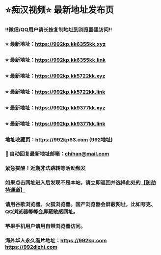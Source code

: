 # ⭐️痴汉视频⭐️ 最新地址发布页

### ‼️微信/QQ用户请长按复制地址到浏览器里访问‼️

### ⭐️ 最新地址：https://992kp.kk6355kk.xyz

### ⭐️ 最新地址：https://992kp.kk6355kk.link

### ⭐️ 最新地址：https://992kp.kk5722kk.xyz

### ⭐️ 最新地址：https://992kp.kk5722kk.link

### ⭐️ 最新地址：https://992kp.kk9377kk.xyz

### ⭐️ 最新地址：https://992kp.kk9377kk.link



### 地址收藏页：https://992kp63.com (992地址)
### 📧 自动回复最新地址邮箱：chihan@mail.com
### 紧急提醒！近期非法跳转等活动频发
### 如果点击网址进入后发现不是本站，请立即返回并选择此处的[【防劫持通道】](https://23.224.130.222:7583)
### 请用谷歌浏览器、火狐浏览器。国产浏览器会屏蔽网址，比如夸克、QQ浏览器等等会屏蔽敏感网址。
### 苹果手机用户请用自带浏览器访问。
### 海外华人永久看片地址：https://992kp.com  https://992dizhi.com
